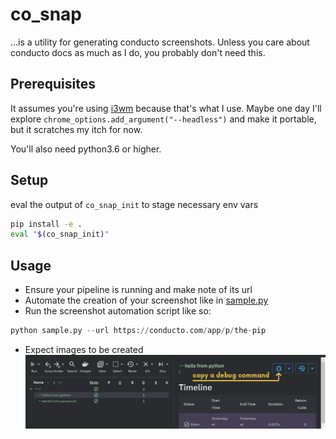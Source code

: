 # co_snap

...is a utility for generating conducto screenshots.
Unless you care about conducto docs as much as I do, you probably don't need this.

## Prerequisites

It assumes you're using [i3wm](https://www.i3wm.org) because that's what I use.
Maybe one day I'll explore `chrome_options.add_argument("--headless")` and make it portable, but it scratches my itch for now.

You'll also need python3.6 or higher.

## Setup

eval the output of `co_snap_init` to stage necessary env vars


```bash
pip install -e .
eval "$(co_snap_init)"
```
## Usage

- Ensure your pipeline is running and make note of its url
- Automate the creation of your screenshot like in [sample.py](sample.py)
- Run the screenshot automation script like so:
```python
python sample.py --url https://conducto.com/app/p/the-pip
```
- Expect images to be created
![Sample Screenshot](sample.png)
